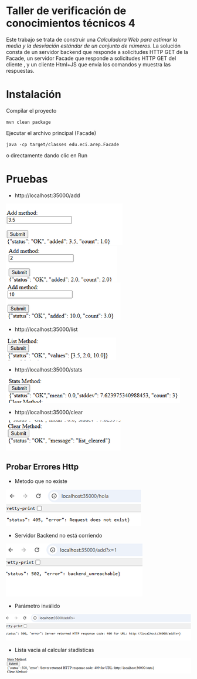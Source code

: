 # Taller de verificación de conocimientos técnicos 4
Este trabajo se trata de construir una *Calculadora Web para estimar la media y la desviación estándar de un conjunto de números*. La solución consta de un servidor backend que responde a solicitudes HTTP GET de la Facade, un servidor Facade que responde a solicitudes HTTP GET del cliente , y un cliente Html+JS que envía los comandos y muestra las respuestas.

# Instalación

Compilar el proyecto

```
mvn clean package
```

Ejecutar el archivo principal (Facade)

```
java -cp target/classes edu.eci.arep.Facade
```

o directamente dando clic en Run

# Pruebas

* http://localhost:35000/add

<img src=images/img.png />
<img src=images/img_1.png />
<img src=images/img_2.png />

* http://localhost:35000/list

<img src=images/img_3.png />

* http://localhost:35000/stats

<img src=images/img_4.png />

* http://localhost:35000/clear

<img src=images/img_5.png />


## Probar Errores Http

* Metodo que no existe 

<img src=images/img_6.png />

* Servidor Backend no está corriendo

<img src=images/img_7.png />

* Parámetro inválido

<img src=images/img_8.png />

* Lista vacia al calcular stadisticas

<img src=images/img_9.png />
